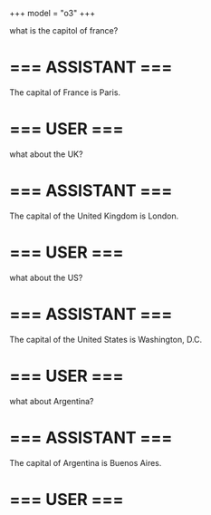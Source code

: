 +++
model = "o3"
+++

what is the capitol of france?

# === ASSISTANT ===

The capital of France is Paris.

# === USER ===

what about the UK?

# === ASSISTANT ===

The capital of the United Kingdom is London.

# === USER ===

what about the US?

# === ASSISTANT ===

The capital of the United States is Washington, D.C.

# === USER ===

what about Argentina?

# === ASSISTANT ===

The capital of Argentina is Buenos Aires.

# === USER ===


